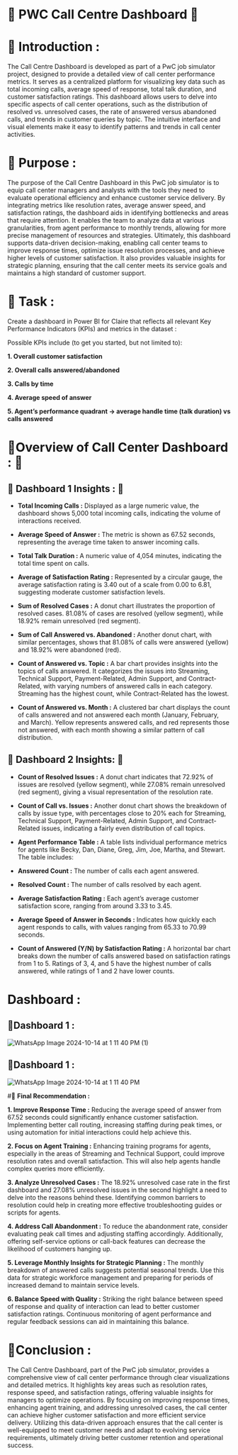 # 📗 PWC Call Centre Dashboard 📗

# 📗 **Introduction :**

The Call Centre Dashboard is developed as part of a PwC job simulator project, designed to provide a detailed view of call center performance metrics. It serves as a centralized platform for visualizing key data such as total incoming calls, average speed of response, total talk duration, and customer satisfaction ratings. This dashboard allows users to delve into specific aspects of call center operations, such as the distribution of resolved vs. unresolved cases, the rate of answered versus abandoned calls, and trends in customer queries by topic. The intuitive interface and visual elements make it easy to identify patterns and trends in call center activities.

# 📗 **Purpose :**

The purpose of the Call Centre Dashboard in this PwC job simulator is to equip call center managers and analysts with the tools they need to evaluate operational efficiency and enhance customer service delivery. By integrating metrics like resolution rates, average answer speed, and satisfaction ratings, the dashboard aids in identifying bottlenecks and areas that require attention. It enables the team to analyze data at various granularities, from agent performance to monthly trends, allowing for more precise management of resources and strategies. Ultimately, this dashboard supports data-driven decision-making, enabling call center teams to improve response times, optimize issue resolution processes, and achieve higher levels of customer satisfaction. It also provides valuable insights for strategic planning, ensuring that the call center meets its service goals and maintains a high standard of customer support.


# 📗 **Task :**
Create a dashboard in Power BI for Claire that reflects all relevant Key Performance Indicators (KPIs) and metrics in the dataset :

Possible KPIs include (to get you started, but not limited to):

**1. Overall customer satisfaction**

**2. Overall calls answered/abandoned**

**3. Calls by time**

**4. Average speed of answer**
   
**5. Agent’s performance quadrant -> average handle time (talk duration) vs calls answered**

# 📗**Overview of Call Center Dashboard : 📗** 

## 🔐 **Dashboard 1 Insights :** 🔐

- **Total Incoming Calls :** Displayed as a large numeric value, the dashboard shows 5,000 total incoming calls, indicating the volume of interactions received.

- **Average Speed of Answer :** The metric is shown as 67.52 seconds, representing the average time taken to answer incoming calls.

- **Total Talk Duration :** A numeric value of 4,054 minutes, indicating the total time spent on calls.

- **Average of Satisfaction Rating :** Represented by a circular gauge, the average satisfaction rating is 3.40 out of a scale from 0.00 to 6.81, suggesting moderate customer satisfaction levels.

- **Sum of Resolved Cases :** A donut chart illustrates the proportion of resolved cases. 81.08% of cases are resolved (yellow segment), while 18.92% remain unresolved (red segment).

- **Sum of Call Answered vs. Abandoned :** Another donut chart, with similar percentages, shows that 81.08% of calls were answered (yellow) and 18.92% were abandoned (red).

- **Count of Answered vs. Topic :** A bar chart provides insights into the topics of calls answered. It categorizes the issues into Streaming, Technical Support, Payment-Related, Admin Support, and Contract-Related, with varying numbers of answered calls in each category. Streaming has the highest count, while Contract-Related has the lowest.

- **Count of Answered vs. Month :** A clustered bar chart displays the count of calls answered and not answered each month (January, February, and March). Yellow represents answered calls, and red represents those not answered, with each month showing a similar pattern of call distribution.


## 🔐 **Dashboard 2 Insights:** 🔐

- **Count of Resolved Issues :** A donut chart indicates that 72.92% of issues are resolved (yellow segment), while 27.08% remain unresolved (red segment), giving a visual representation of the resolution rate.

- **Count of Call vs. Issues :** Another donut chart shows the breakdown of calls by issue type, with percentages close to 20% each for Streaming, Technical Support, Payment-Related, Admin Support, and Contract-Related issues, indicating a fairly even distribution of call topics.

- **Agent Performance Table :** A table lists individual performance metrics for agents like Becky, Dan, Diane, Greg, Jim, Joe, Martha, and Stewart. The table includes:

- **Answered Count :** The number of calls each agent answered.

- **Resolved Count :** The number of calls resolved by each agent.

- **Average Satisfaction Rating :** Each agent’s average customer satisfaction score, ranging from around 3.33 to 3.45.

- **Average Speed of Answer in Seconds :** Indicates how quickly each agent responds to calls, with values ranging from 65.33 to 70.99 seconds.

- **Count of Answered (Y/N) by Satisfaction Rating :** A horizontal bar chart breaks down the number of calls answered based on satisfaction ratings from 1 to 5. Ratings of 3, 4, and 5 have the highest number of calls answered, while ratings of 1 and 2 have lower counts.


#  **Dashboard :**

## 🔑**Dashboard 1 :**

![WhatsApp Image 2024-10-14 at 1 11 40 PM (1)](https://github.com/user-attachments/assets/68667997-561c-4507-af03-69ef56d83bc0)


## 🔑**Dashboard 1 :**

![WhatsApp Image 2024-10-14 at 1 11 40 PM](https://github.com/user-attachments/assets/22900b45-b2ca-475c-9471-a70c27870c41)



#🔑 **Final Recommendation :**


**1. Improve Response Time :** Reducing the average speed of answer from 67.52 seconds could significantly enhance customer satisfaction. Implementing better call routing, increasing staffing during peak times, or using automation for initial interactions could help achieve this.

**2. Focus on Agent Training :** Enhancing training programs for agents, especially in the areas of Streaming and Technical Support, could improve resolution rates and overall satisfaction. This will also help agents handle complex queries more efficiently.

**3. Analyze Unresolved Cases :** The 18.92% unresolved case rate in the first dashboard and 27.08% unresolved issues in the second highlight a need to delve into the reasons behind these. Identifying common barriers to resolution could help in creating more effective troubleshooting guides or scripts for agents.

**4. Address Call Abandonment :** To reduce the abandonment rate, consider evaluating peak call times and adjusting staffing accordingly. Additionally, offering self-service options or call-back features can decrease the likelihood of customers hanging up.

**5. Leverage Monthly Insights for Strategic Planning :** The monthly breakdown of answered calls suggests potential seasonal trends. Use this data for strategic workforce management and preparing for periods of increased demand to maintain service levels.

**6. Balance Speed with Quality :** Striking the right balance between speed of response and quality of interaction can lead to better customer satisfaction ratings. Continuous monitoring of agent performance and regular feedback sessions can aid in maintaining this balance.




# 🔑**Conclusion :**

The Call Centre Dashboard, part of the PwC job simulator, provides a comprehensive view of call center performance through clear visualizations and detailed metrics. It highlights key areas such as resolution rates, response speed, and satisfaction ratings, offering valuable insights for managers to optimize operations. By focusing on improving response times, enhancing agent training, and addressing unresolved cases, the call center can achieve higher customer satisfaction and more efficient service delivery. Utilizing this data-driven approach ensures that the call center is well-equipped to meet customer needs and adapt to evolving service requirements, ultimately driving better customer retention and operational success.














